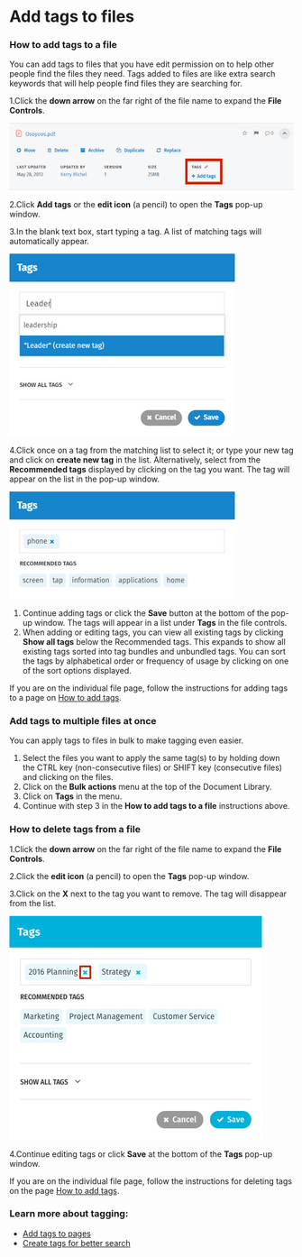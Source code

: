 # Add tags to files



### How to add tags to a file

You can add tags to files that you have edit permission on to help other people find the files they need. Tags added to files are like extra search keywords that will help people find files they are searching for.  
 

1.Click the **down arrow** on the far right of the file name to expand the **File Controls**.

![](../../.gitbook/assets/1%20%2844%29.jpg)



2.Click **Add tags** or the **edit icon** \(a pencil\) to open the **Tags** pop-up window.

3.In the blank text box, start typing a tag. A list of matching tags will automatically appear.

![](../../.gitbook/assets/2%20%285%29.jpg)

4.Click once on a tag from the matching list to select it; or type your new tag and click on **create new tag** in the list. Alternatively, select from the **Recommended tags** displayed by clicking on the tag you want. The tag will appear on the list in the pop-up window.

![](../../.gitbook/assets/3%20%282%29.jpg)



1. Continue adding tags or click the **Save** button at the bottom of the pop-up window. The tags will appear in a list under **Tags** in the file controls.
2. When adding or editing tags, you can view all existing tags by clicking **Show all tags** below the Recommended tags. This expands to show all existing tags sorted into tag bundles and unbundled tags. You can sort the tags by alphabetical order or frequency of usage by clicking on one of the sort options displayed.

If you are on the individual file page, follow the instructions for adding tags to a page on [How to add tags](https://community.thoughtfarmer.com/content/105801).

### Add tags to multiple files at once

You can apply tags to files in bulk to make tagging even easier.

1. Select the files you want to apply the same tag\(s\) to by holding down the CTRL key \(non-consecutive files\) or SHIFT key \(consecutive files\) and clicking on the files.
2. Click on the **Bulk actions** menu at the top of the Document Library.
3. Click on **Tags** in the menu.
4. Continue with step 3 in the **How to add tags to a file** instructions above.

### How to delete tags from a file

1.Click the **down arrow** on the far right of the file name to expand the **File Controls**.

2.Click the **edit icon** \(a pencil\) to open the **Tags** pop-up window.

3.Click on the **X** next to the tag you want to remove. The tag will disappear from the list.  


![](../../.gitbook/assets/4%20%2821%29.jpg)



4.Continue editing tags or click **Save** at the bottom of the **Tags** pop-up window.

If you are on the individual file page, follow the instructions for deleting tags on the page [How to add tags](https://community.thoughtfarmer.com/content/105801).

### Learn more about tagging:

* [Add tags to pages](add-and-delete-tags.md)
* [Create tags for better search](tags-for-better-search.md)

